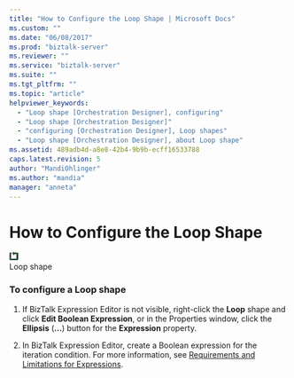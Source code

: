 ```yaml
---
title: "How to Configure the Loop Shape | Microsoft Docs"
ms.custom: ""
ms.date: "06/08/2017"
ms.prod: "biztalk-server"
ms.reviewer: ""
ms.service: "biztalk-server"
ms.suite: ""
ms.tgt_pltfrm: ""
ms.topic: "article"
helpviewer_keywords: 
  - "Loop shape [Orchestration Designer], configuring"
  - "Loop shape [Orchestration Designer]"
  - "configuring [Orchestration Designer], Loop shapes"
  - "Loop shape [Orchestration Designer], about Loop shape"
ms.assetid: 489adb4d-a8e8-42b4-9b9b-ecff16533788
caps.latest.revision: 5
author: "MandiOhlinger"
ms.author: "mandia"
manager: "anneta"
---
```

# How to Configure the Loop Shape
![](../core/media/ebiz-orch-loop.gif "ebiz_orch_loop")  
Loop shape  
  
### To configure a Loop shape  
  
1.  If BizTalk Expression Editor is not visible, right-click the **Loop** shape and click **Edit Boolean Expression**, or in the Properties window, click the **Ellipsis** (**...**) button for the **Expression** property.  
  
2.  In BizTalk Expression Editor, create a Boolean expression for the iteration condition. For more information, see [Requirements and Limitations for Expressions](../core/requirements-and-limitations-for-expressions.md).